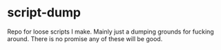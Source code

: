 # script-dump
Repo for loose scripts I make. Mainly just a dumping grounds for fucking around. 
There is no promise any of these will be good.
